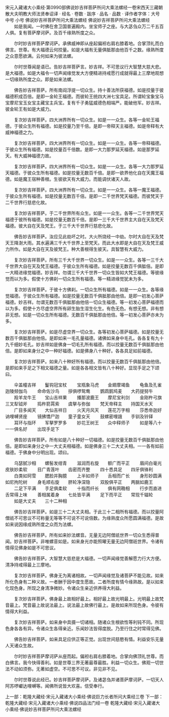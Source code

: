 宋元入藏诸大小乘经·第0990部佛说妙吉祥菩萨所问大乘法螺经一卷宋西天三藏朝散大夫明教大师法贤奉诏译
· 经名 · 卷数 · 跋序
· 品名 · 品数 · 译作者字体：大号 中号 小号
佛说妙吉祥菩萨所问大乘法螺经
佛说妙吉祥菩萨所问大乘法螺经
　　如是我闻。一时佛在舍卫国普遍殿内。坐宝师子之座。与大苾刍众万二千五百人俱。复有菩萨摩诃萨。及百千缘熟所度之众。

　　尔时妙吉祥菩萨摩诃萨。承佛威神即从座起偏袒右肩右膝着地。合掌顶礼而白佛言。世尊。有大福德云何挍量。如是大福有无量俱胝那由他百千之数。缘熟所度之众意愿欲满。云何如来为彼法螺。

　　尔时世尊闻是语已。告妙吉祥菩萨言。妙吉祥。不可思议行大智慧大慈大悲。是大福德。如是大福令一切声闻缘觉发大方便精进持戒愿行成就得最上三摩地观想一切缘熟所度之众。即是如来法螺。

　　佛告妙吉祥菩萨。所有南阎浮提一切众生。持十善法所获福德。如是挍量于彼福德积成百倍。是即一金轮王福德。而彼轮王统四大洲七宝具足。所谓轮宝象宝马宝摩尼宝玉女宝主藏宝主兵宝。复有千子勇猛威德色相端严。能破他军。妙吉祥。彼金轮王有如是大威力。

　　复次妙吉祥菩萨。四大洲界所有一切众生。如是一一众生。各等一金轮王福德。于彼众生所有福德。如是挍量乃至千倍。是即一帝释天主福德。如是帝释有大威神福德之力。

　　复次妙吉祥菩萨。四大洲界所有一切众生。如是一一众生。各等一帝释福德。于彼众生所有福德。如是挍量百千倍数。是即一大力那罗延天福德。如是那罗延天。有大威神福德力故。

　　复次妙吉祥菩萨。四大洲界所有一切众生。如是一一众生。各等一大力那罗延天福德。于彼众生所有福德。如是挍量无数百千倍。是即一欲界他化自在天魔王福德。如是魔王宿种善根。生彼欲天有大威力。而能调伏诸天人故。

　　复次妙吉祥菩萨。四大洲界所有一切众生。如是一一众生。各等一魔王福德。于彼众生所有福德。如是挍量无数百千倍。是即一二千世界梵天福德。而彼梵天于二千世界行慈悲化故。

　　复次妙吉祥菩萨。于二千世界所有众生。如是一一众生。各等一二千世界梵天福德于彼所有福德。如是挍量无数百千倍。是即一三千大千世界主大自在天及梵天福德。彼大自在天及梵王。于三千大千世界行慈悲化故。

　　佛告妙吉祥菩萨。汝应见此劫坏之时。大火所烧经一中劫。尔时大自在天及梵天王降澍大雨。其水遍满三千大千世界上至梵天。而此大水即是大自在天及梵王威力所作。如是大自在天及彼梵王。种大善根得生彼天。具智慧有大威力。

　　复次妙吉祥菩萨。所有三千大千世界一切众生。如是一一众生。各等一三千大千世界大自在天及梵王福德。于彼众生所有福德。如是挍量无数百千俱胝倍。是即一大精进缘觉福德。妙吉祥。勿谓三千大千世界一切众生皆如大梵王福德。等彼缘觉而以为多。假使十方佛刹一切众生所有福德。等一精进缘觉犹未为多。

　　复次妙吉祥菩萨。于彼十方佛刹。一切众生所有福德。如是一一众生。各等缘觉福德。于彼众生所有福德。如是挍量无数百千俱胝那由他倍。是即一初发心菩萨福德。妙吉祥。勿谓无数百千俱胝那由他倍一切众生福德。等一初发心菩萨福德而以为多。假使十方尽虚空界所有卵生胎生湿生化生。有色无色。有想无想。非有想非无想。如是一切众生所有福德。无数百千俱胝那由他倍。等一初发心菩萨亦未为多。

　　复次妙吉祥菩萨。如是尽虚空界一切众生。各等初发心菩萨福德。如是挍量无数百千俱胝那由他倍。是即如来一毛孔量福德。诸佛如来身中毛孔。各各复有九十九千细妙毛孔。妙吉祥如是佛身一切毛孔所有福德。而以挍量无数百千俱胝那由他倍。是即如来身分之中一种好福德。如是佛身八十种好。各各具足如前福德。

　　复次妙吉祥菩萨。如来八十种好所有福德。而以挍量无数百千俱胝那由他倍。是即如来手足之下相文福德之量。如是各各相文皆有八十种好。显现手足之下颂曰。

　　伞盖幢吉祥　　鬘钩冠宝杖
　　宝瓶象马虎　　金翅摩竭鱼
　　龟鱼及孔雀　　迦陵频伽鸟
　　命命佐沙鸟　　拶俱啰鸳鸯
　　鹦鹉鹅鸠麦　　大药提努牛
　　羖羊龙牛王　　宝山吉祥果
　　播那波鹿王　　摩尼宝利剑
　　金刚杵弓旗　　三叉犁钺斧
　　捣杵箭罥索　　虞拏与弥伽
　　梵天帝释主　　持国天水天
　　广目多闻天　　大仙吉祥日
　　火天月风天　　莲花万字相
　　莎悉帝迦好　　讷哩嚩贤座
　　镜拂憍尸迦　　童子童女天
　　鼓螺密哩誐　　手钏及铃铎
　　耳环与指环　　军拏罗罗多
　　妙花王树王　　众中释师子
　　如是等八十　　一一俱名好
　　出现手足下

　　佛告妙吉祥菩萨。所有如是八十种好一切福德。如是挍量无数百千俱胝那由他倍。是即如来身分之中一大丈夫相福德。如是佛身三十二大丈夫相。一一各有如前福德。于佛身中分明出现。颂曰。

　　乌瑟腻沙相　　螺髻发绀青
　　滋润而右旋　　额广而平正
　　眉间白毫光　　皮肤妙柔软
　　目广青莲叶　　齿密而齐整
　　四十悉具足　　四牙俱锋利
　　白类如珂雪　　腮脸并胸臆
　　上半如师子　　舌相而广长
　　身形妙圆满　　如尼拘陀树
　　身毛顺右旋　　脐轮净深隐
　　双股俱平正　　两腨如鹿王
　　二足下平满　　手足俱柔软
　　十指而纤长　　俱有网鞔相
　　行步而直进　　舌常得上味
　　善相属着身　　七处皆平满
　　足下而平正　　常现千辐轮
　　如是大丈夫　　三十二种相

　　佛告妙吉祥菩萨。如是三十二大丈夫相。于此三十二相所有福德。而以挍量阿僧祇不可思议不可称量无等等不可说不可说倍数。为缘熟度众所愿圆满福德。是故如来说因缘成熟所度之众而为法螺。

　　佛告妙吉祥菩萨。所有如来妙法螺音。无量无边阿僧祇世界一切众生悉得普闻。妙吉祥菩萨。非唯螺音如是。如来身光亦能照曜无量无边阿僧祇世界。令诸有情得见佛身如是不可思议。

　　佛告妙吉祥菩萨。大智慧大慈悲是大福德。一切声闻缘觉善解愿力行大方便。清净持戒得最上三摩地。

　　复次妙吉祥菩萨。佛身无为离诸相故。一切声闻缘觉及诸菩萨不能见故。如来所化色身有二种义故。一者酬于因中度生愿故。二者所度有情今缘熟故。是以如来化现色身。所现之身清净微妙。令诸众生亲近供养得大利益。

　　复次妙吉祥菩萨。佛身最上故相好最上。相好最上故光明最上。光明最上故梵音最上。梵音最上故说法最上。说法最上故佛行最上。是故如来所现色身。令彼有情得大利益。

　　复次妙吉祥菩萨。如来身中具摄一切诸相。随诸众生根欲性等利钝不同。所现色身各各有异。令诸众生各得亲近。乐闻妙法皆得度脱。乃至行住之时常得见佛。

　　佛告妙吉祥菩萨。如来具足应供正等正觉。出现世间慈愍有情。利益安乐无量人天诸众生故。

　　尔时妙吉祥菩萨摩诃萨从座而起。偏袒右肩右膝着地。合掌向佛顶礼世尊。而白佛言。我今快得善利。如是世尊三界无著最尊最胜。利益一切众生。佛观一切世法不动如须弥。无著如虚空。不可思不可议。非见非不见。

　　尔时世尊说此经已。妙吉祥菩萨摩诃萨。及诸苾刍并诸菩萨摩诃萨。一切天人阿苏啰巘达哩嚩等。闻佛所说皆大欢喜。信受奉行。

上一部：乾隆大藏经·宋元入藏诸大小乘经·佛说巨力长者所问大乘经三卷
下一部：乾隆大藏经·宋元入藏诸大小乘经·佛说四品法门经一卷
乾隆大藏经·宋元入藏诸大小乘经·佛说妙吉祥菩萨所问大乘法螺经